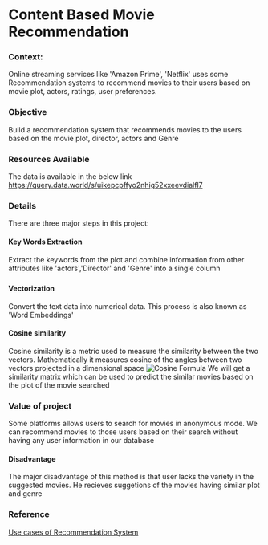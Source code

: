 # Content Based Movie Recommendation
### Context:
Online streaming services like 'Amazon Prime', 'Netflix' uses some Recommendation systems to recommend movies to their users based on movie plot, actors, ratings, user preferences.
### Objective
Build a recommendation system that recommends movies to the users based on the movie plot, director, actors and Genre 
### Resources Available
The data is available in the below link
https://query.data.world/s/uikepcpffyo2nhig52xxeevdialfl7
### Details
There are three major steps in this project:
#### Key Words Extraction  
Extract the keywords from the plot and combine information from other attributes like 'actors','Director' and 'Genre' into a single column  
##### 
#### Vectorization
Convert the text data into numerical data. This process is also known as 'Word Embeddings'
#### Cosine similarity
Cosine similarity is a metric used to measure the similarity between the two vectors. Mathematically it measures cosine of the angles between two vectors projected in a dimensional space
![Cosine Formula](https:)
We will get a similarity matrix which can be used to predict the similar movies based on the plot of the movie searched
### Value of project
Some platforms allows users to search for movies in anonymous mode. We can recommend movies to those users based on their search without having any user information in our database
#### Disadvantage
The major disadvantage of this method is that user lacks the variety in the suggested movies. He recieves suggetions of the movies having similar plot and genre
### Reference
[Use cases of Recommendation System](https://emerj.com/ai-sector-overviews/use-cases-recommendation-systems/)    